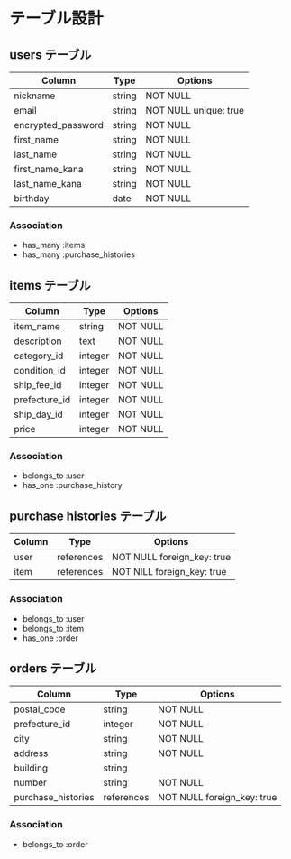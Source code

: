 # テーブル設計

## users テーブル

| Column        | Type   | Options  |
|---------------|--------|----------|
| nickname      | string | NOT NULL |
| email         | string | NOT NULL unique: true |
| encrypted_password   | string | NOT NULL |
| first_name    | string | NOT NULL |
| last_name     | string | NOT NULL |
| first_name_kana      | string | NOT NULL |
| last_name_kana       | string | NOT NULL |
| birthday      | date   | NOT NULL |

### Association

 - has_many :items
 - has_many :purchase_histories

## items テーブル

| Column        | Type       | Options  |
|---------------|------------|----------|
| item_name     | string     | NOT NULL |
| description   | text       | NOT NULL |
| category_id   | integer    | NOT NULL |
| condition_id  | integer    | NOT NULL |
| ship_fee_id   | integer    | NOT NULL |
| prefecture_id    | integer    | NOT NULL |
| ship_day_id   | integer    | NOT NULL |
| price         | integer    | NOT NULL |

### Association

 - belongs_to :user
 - has_one :purchase_history

## purchase histories テーブル

| Column        | Type       | Options  |
|---------------|------------|----------|
| user       | references | NOT NULL foreign_key: true |
| item       | references | NOT NILL foreign_key: true |

### Association

 - belongs_to :user
 - belongs_to :item
 - has_one :order

## orders テーブル

| Column        | Type       | Options  |
|---------------|------------|----------|
| postal_code   | string     | NOT NULL |
| prefecture_id    | integer    | NOT NULL |
| city          | string     | NOT NULL |
| address       | string     | NOT NULL |
| building      | string     |          |
| number        | string     | NOT NULL |
| purchase_histories | references | NOT NULL foreign_key: true |

### Association

 - belongs_to :order
 